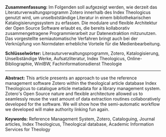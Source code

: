 **Zusammenfassung:** Im Folgenden soll aufgezeigt werden, wie derzeit
das Literaturverwaltungsprogramm Zotero innerhalb des Index Theologicus
genutzt wird, um unselbstständige Literatur in einem bibliothekarischen
Katalogisierungssystem zu erfassen. Die modulare und flexible
Architektur der Open Source Software erlaubt es, die bereits
kollaborativ zusammengetragene Programmierarbeit zur Datenextraktion
mitzunutzen. Das vorgestellte semiautomatische Verfahren bringt auch bei
der Verknüpfung von Normdaten erhebliche Vorteile für die
Medienbearbeitung.

**Schlüsselwörter:** Literauturverwaltungsprogramm, Zotero,
Katalogisierung, Unselbständige Werke, Aufsatzliteratur, Index
Theologicus, Online-Bibliographie, WinIBW, Fachinformationsdienst
Theologie

---

**Abstract:** This article presents an approach to use the reference
management software Zotero within the theological article database Index
Theologicus to catalogue article metadata for a library management
system. Zotero's Open Source nature and flexible architecture allowed us
to seamlessly reuse the vast amount of data extraction routines
collaboratively developed for the software. We will show how the
semi-automatic workflow we developed will make authority linking fun
again.

**Keywords:** Reference Management System, Zotero, Cataloguing, Journal
articles, Index Theologicus, Theological database, Academic Information
Services for Theology